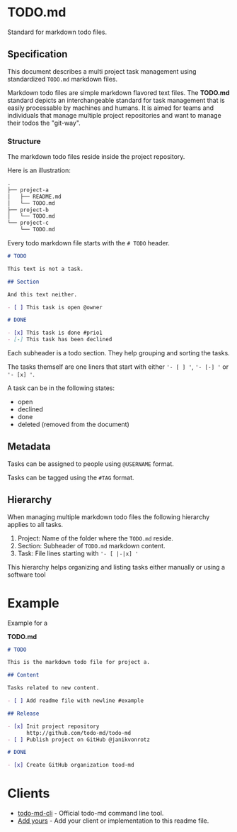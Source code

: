 # TODO.md

Standard for markdown todo files.

## Specification

This document describes a multi project task management using standardized `TODO.md` markdown files.

Markdown todo files are simple markdown flavored text files. The **TODO.md** standard depicts an interchangeable standard for task management that is easily processable by machines and humans. It is aimed for teams and individuals that manage multiple project repositories and want to manage their todos the "git-way".

### Structure

The markdown todo files reside inside the project repository.

Here is an illustration:

```txt
.
├── project-a
│   ├── README.md
│   └── TODO.md
├── project-b
│   └── TODO.md
└── project-c
    └── TODO.md
```

Every todo markdown file starts with the `# TODO` header.

```markdown
# TODO

This text is not a task.

## Section

And this text neither.

- [ ] This task is open @owner

# DONE

- [x] This task is done #prio1
- [-] This task has been declined
```

Each subheader is a todo section. They help grouping and sorting the tasks.

The tasks themself are one liners that start with either `'- [ ] '`, `'- [-] '` or `'- [x] '`.

A task can be in the following states:

* open
* declined
* done
* deleted (removed from the document)

## Metadata

Tasks can be assigned to people using `@USERNAME` format.

Tasks can be tagged using the `#TAG` format.

## Hierarchy

When managing multiple markdown todo files the following hierarchy applies to all tasks.

1. Project: Name of the folder where the `TODO.md` reside.
2. Section: Subheader of `TODO.md` markdown content.
3. Task: File lines starting with `'- [ |-|x] '`

This hierarchy helps organizing and listing tasks either manually or using a software tool

# Example

Example for a 

**TODO.md**

```markdown
# TODO

This is the markdown todo file for project a.

## Content

Tasks related to new content.

- [ ] Add readme file with newline #example

## Release

- [x] Init project repository
      http://github.com/todo-md/todo-md
- [ ] Publish project on GitHub @janikvonrotz

# DONE

- [x] Create GitHub organization tood-md
```

# Clients

* [todo-md-cli](https://github.com/todo-md/todo-md-cli) - Official todo-md command line tool.
* [Add yours](https://github.com/todo-md/todo-md/issues) - Add your client or implementation to this readme file.
